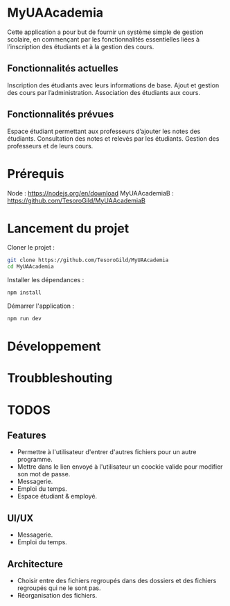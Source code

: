# MyUAAcademia
Cette application a pour but de fournir un système simple de gestion scolaire, en commençant par les fonctionnalités essentielles liées à l’inscription des étudiants et à la gestion des cours.

## Fonctionnalités actuelles
Inscription des étudiants avec leurs informations de base.
Ajout et gestion des cours par l’administration.
Association des étudiants aux cours.

## Fonctionnalités prévues
Espace étudiant permettant aux professeurs d’ajouter les notes des étudiants.
Consultation des notes et relevés par les étudiants.
Gestion des professeurs et de leurs cours.


# Prérequis
Node : https://nodejs.org/en/download 
MyUAAcademiaB : https://github.com/TesoroGild/MyUAAcademiaB


# Lancement du projet
Cloner le projet :
```bash
git clone https://github.com/TesoroGild/MyUAAcademia
cd MyUAAcademia
```
Installer les dépendances :
```bash
npm install
```
Démarrer l'application :
```bash
npm run dev
```


# Développement


# Troubbleshouting

# TODOS
## Features
* Permettre à l'utilisateur d'entrer d'autres fichiers pour un autre programme.
* Mettre dans le lien envoyé à l'utilisateur un coockie valide pour modifier son mot de passe.
* Messagerie.
* Emploi du temps.
* Espace étudiant & employé.

## UI/UX
* Messagerie.
* Emploi du temps.

## Architecture
* Choisir entre des fichiers regroupés dans des dossiers et des fichiers regroupés qui ne le sont pas.
* Réorganisation des fichiers.